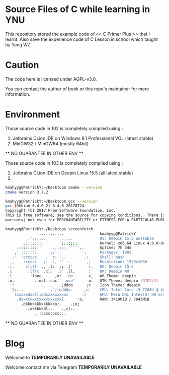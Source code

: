 # Source Files of C while learning in YNU

This repository stored the example code of << C Primer Plus >> that I learnt.
Also save the experience code of C Lesson in school which taught by Yang WZ.

# Caution

The code here is licensed under AGPL-v3.0.

You can contact the author of book or this repo's maintainer for more information.

# Environment

Those source code in 102 is completely compiled using :

1. Jetbrains CLion IDE on Windows 8.1 Professional VOL (latest stable)
2. MinGW32 /  MinGW64 (mostly 64bit)

** NO GUARANTEE IN OTHER ENV **

Those source code in 103 is completely compiled using :

1. Jetbrains CLion IDE on Deepin Linux 15.5 (all latest stable)
2. 
```sh
kmahyyg@PatrickY:~/Desktop$ cmake --version
cmake version 3.7.2

kmahyyg@PatrickY:~/Desktop$ gcc --version
gcc (Debian 6.4.0-2) 6.4.0 20170724
Copyright (C) 2017 Free Software Foundation, Inc.
This is free software; see the source for copying conditions.  There is NO
warranty; not even for MERCHANTABILITY or FITNESS FOR A PARTICULAR PURPOSE.

kmahyyg@PatrickY:~/Desktop$ screenfetch
              ............                kmahyyg@PatrickY
          .';;;;;.       .,;,.            OS: Deepin 15.5 unstable
       .,;;;;;;;.       ';;;;;;;.         Kernel: x86_64 Linux 4.9.0-deepin13-amd64
     .;::::::::'     .,::;;,''''',.       Uptime: 7h 34m
    ,'.::::::::    .;;'.          ';      Packages: 1993
   ;'  'cccccc,   ,' :: '..        .:     Shell: bash
  ,,    :ccccc.  ;: .c, '' :.       ,;    Resolution: 1920x1080
 .l.     cllll' ., .lc  :; .l'       l.   DE: Deepin 15.5
 .c       :lllc  ;cl:  .l' .ll.      :'   WM: Deepin WM
 .l        'looc. .   ,o:  'oo'      c,   WM Theme: deepin
 .o.         .:ool::coc'  .ooo'      o.   GTK Theme: deepin [GTK2/3]
  ::            .....   .;dddo      ;c    Icon Theme: deepin
   l:...            .';lddddo.     ,o     CPU: Intel Core i5-7200U @ 4x 2.5GHz [37.0°C]
    lxxxxxdoolllodxxxxxxxxxc      :l      GPU: Mesa DRI Intel(R) HD Graphics 620 (Kabylake GT2) 
     ,dxxxxxxxxxxxxxxxxxxl.     'o,       RAM: 3419MiB / 7845MiB
       ,dkkkkkkkkkkkkko;.    .;o;        
         .;okkkkkdl;.    .,cl:.          
             .,:cccccccc:,.              
```

** NO GUARANTEE IN OTHER ENV **

# Blog

Welcome to **TEMPORARILY UNAVAILABLE**


Welcome contact me via Telegram  **TEMPORARILY UNAVAILABLE**
